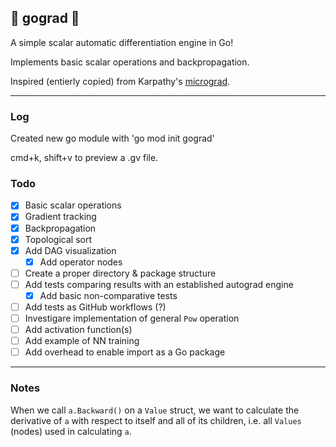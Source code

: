 ## :fish_cake: gograd :fish_cake:

A simple scalar automatic differentiation engine in Go!

Implements basic scalar operations and backpropagation.

Inspired (entierly copied) from Karpathy's [micrograd](https://github.com/karpathy/micrograd).

---

### Log

Created new go module with 'go mod init gograd'

cmd+k, shift+v to preview a .gv file.

### Todo

- [x] Basic scalar operations
- [x] Gradient tracking
- [x] Backpropagation
- [x] Topological sort
- [x] Add DAG visualization
  - [x] Add operator nodes
- [ ] Create a proper directory & package structure
- [ ] Add tests comparing results with an established autograd engine
  - [x] Add basic non-comparative tests
- [ ] Add tests as GitHub workflows (?)
- [ ] Investigare implementation of general `Pow` operation
- [ ] Add activation function(s)
- [ ] Add example of NN training
- [ ] Add overhead to enable import as a Go package

---

### Notes

When we call `a.Backward()` on a `Value` struct, we want to calculate the derivative of `a` with respect to itself and all of its children, i.e. all `Values` (nodes) used in calculating `a`.